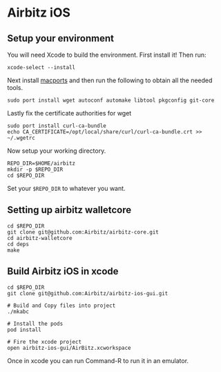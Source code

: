 # Airbitz iOS

## Setup your environment

You will need Xcode to build the environment. First install it! Then run:

    xcode-select --install

Next install [macports](http://www.macports.org/install.php) and then run the
following to obtain all the needed tools.

    sudo port install wget autoconf automake libtool pkgconfig git-core

Lastly fix the certificate authorities for wget

    sudo port install curl-ca-bundle
    echo CA_CERTIFICATE=/opt/local/share/curl/curl-ca-bundle.crt >> ~/.wgetrc

Now setup your working directory.

    REPO_DIR=$HOME/airbitz
    mkdir -p $REPO_DIR
    cd $REPO_DIR

Set your `$REPO_DIR` to whatever you want.

## Setting up airbitz walletcore

    cd $REPO_DIR
    git clone git@github.com:Airbitz/airbitz-core.git
    cd airbitz-walletcore
    cd deps
    make

## Build Airbitz iOS in xcode

    cd $REPO_DIR
    git clone git@github.com:Airbitz/airbitz-ios-gui.git

    # Build and Copy files into project
    ./mkabc

    # Install the pods
    pod install

    # Fire the xcode project
    open airbitz-ios-gui/AirBitz.xcworkspace

Once in xcode you can run Command-R to run it in an emulator.

